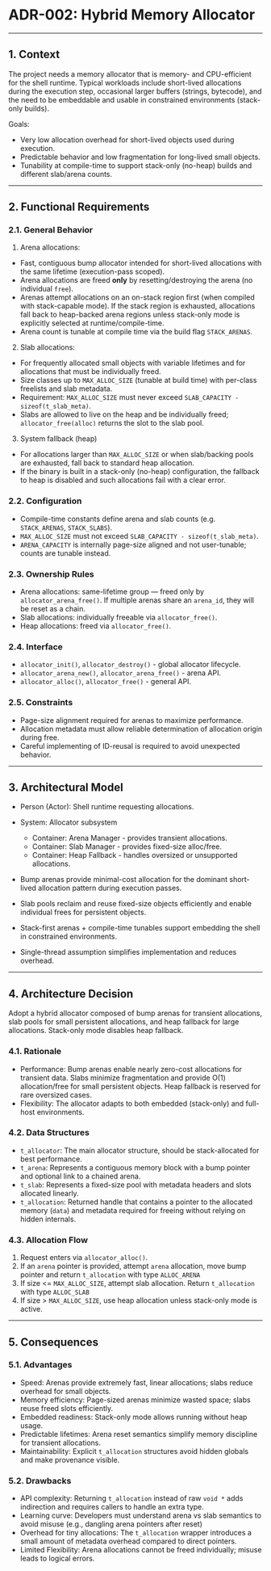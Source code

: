 # ADR-002: Hybrid Memory Allocator

-----

## 1. Context

The project needs a memory allocator that is memory- and CPU-efficient for the shell runtime. Typical workloads include
short-lived allocations during the execution step, occasional larger buffers (strings, bytecode), and the need to be
embeddable and usable in constrained environments (stack-only builds).

Goals:

- Very low allocation overhead for short-lived objects used during execution.
- Predictable behavior and low fragmentation for long-lived small objects.
- Tunability at compile-time to support stack-only (no-heap) builds and different slab/arena counts.

-----

## 2. Functional Requirements

### 2.1. General Behavior

1. Arena allocations:

  - Fast, contiguous bump allocator intended for short-lived allocations with the same lifetime (execution-pass scoped).
  - Arena allocations are freed **only** by resetting/destroying the arena (no individual `free`).
  - Arenas attempt allocations on an on-stack region first (when compiled with stack-capable mode). If the stack region
    is exhausted, allocations fall back to heap-backed arena regions unless stack-only mode is explicitly selected at
    runtime/compile-time.
  - Arena count is tunable at compile time via the build flag `STACK_ARENAS`.

2. Slab allocations:

  - For frequently allocated small objects with variable lifetimes and for allocations that must be individually freed.
  - Size classes up to `MAX_ALLOC_SIZE` (tunable at build time) with per-class freelists and slab metadata.
  - Requirement: `MAX_ALLOC_SIZE` must never exceed `SLAB_CAPACITY - sizeof(t_slab_meta)`.
  - Slabs are allowed to live on the heap and be individually freed; `allocator_free(alloc)` returns the slot to the
    slab pool.

3. System fallback (heap)

  - For allocations larger than `MAX_ALLOC_SIZE` or when slab/backing pools are exhausted, fall back to standard heap
    allocation.
  - If the binary is built in a stack-only (no-heap) configuration, the fallback to heap is disabled and such
    allocations fail with a clear error.

### 2.2. Configuration

- Compile-time constants define arena and slab counts (e.g. `STACK_ARENAS`, `STACK_SLABS`).
- `MAX_ALLOC_SIZE` must not exceed `SLAB_CAPACITY - sizeof(t_slab_meta)`.
- `ARENA_CAPACITY` is internally page-size aligned and not user-tunable; counts are tunable instead.

### 2.3. Ownership Rules

- Arena allocations: same-lifetime group — freed only by `allocator_arena_free()`. If multiple arenas share an
  `arena_id`, they will be reset as a chain.
- Slab allocations: individually freeable via `allocator_free()`.
- Heap allocations: freed via `allocator_free()`.

### 2.4. Interface

- `allocator_init()`, `allocator_destroy()` - global allocator lifecycle.
- `allocator_arena_new()`, `allocator_arena_free()` - arena API.
- `allocator_alloc()`, `allocator_free()` - general API.

### 2.5. Constraints

- Page-size alignment required for arenas to maximize performance.
- Allocation metadata must allow reliable determination of allocation origin during free.
- Careful implementing of ID-reusal is required to avoid unexpected behavior.

-----

## 3. Architectural Model

- Person (Actor): Shell runtime requesting allocations.
- System: Allocator subsystem
  - Container: Arena Manager - provides transient allocations.
  - Container: Slab Manager - provides fixed-size alloc/free.
  - Container: Heap Fallback - handles oversized or unsupported allocations.

- Bump arenas provide minimal-cost allocation for the dominant short-lived allocation pattern during execution passes.
- Slab pools reclaim and reuse fixed-size objects efficiently and enable individual frees for persistent objects.
- Stack-first arenas + compile-time tunables support embedding the shell in constrained environments.
- Single-thread assumption simplifies implementation and reduces overhead.

-----

## 4. Architecture Decision

Adopt a hybrid allocator composed of bump arenas for transient allocations, slab pools for small persistent allocations,
and heap fallback for large allocations. Stack-only mode disables heap fallback.

### 4.1. Rationale

- Performance: Bump arenas enable nearly zero-cost allocations for transient data. Slabs minimize fragmentation and
  provide O(1) allocation/free for small persistent objects. Heap fallback is reserved for rare oversized cases.
- Flexibility: The allocator adapts to both embedded (stack-only) and full-host environments.

### 4.2. Data Structures

- `t_allocator`: The main allocator structure, should be stack-allocated for best performance.
- `t_arena`: Represents a contiguous memory block with a bump pointer and optional link to a chained arena.
- `t_slab`: Represents a fixed-size pool with metadata headers and slots allocated linearly.
- `t_allocation`: Returned handle that contains a pointer to the allocated memory (`data`) and metadata required for
  freeing without relying on hidden internals.

### 4.3. Allocation Flow
1. Request enters via `allocator_alloc()`.
2. If an `arena` pointer is provided, attempt `arena` allocation, move bump pointer and return `t_allocation` with
  type `ALLOC_ARENA`
3. If size <= `MAX_ALLOC_SIZE`, attempt slab allocation. Return `t_allocation` with type `ALLOC_SLAB`
4. If size > `MAX_ALLOC_SIZE`, use heap allocation unless stack-only mode is active.

-----

## 5. Consequences

### 5.1. Advantages

- Speed: Arenas provide extremely fast, linear allocations; slabs reduce overhead for small objects.
- Memory efficiency: Page-sized arenas minimize wasted space; slabs reuse freed slots efficiently.
- Embedded readiness: Stack-only mode allows running without heap usage.
- Predictable lifetimes: Arena reset semantics simplify memory discipline for transient allocations.
- Maintainability: Explicit `t_allocation` structures avoid hidden globals and make provenance visible.

### 5.2. Drawbacks

- API complexity: Returning `t_allocation` instead of raw `void *` adds indirection and requires callers to handle an
  extra type.
- Learning curve: Developers must understand arena vs slab semantics to avoid misuse
  (e.g., dangling arena pointers after reset)
- Overhead for tiny allocations: The `t_allocation` wrapper introduces a small amount of metadata overhead compared to
  direct pointers.
- Limited Flexibility: Arena allocations cannot be freed individually; misuse leads to logical errors.
